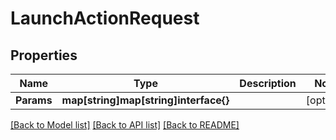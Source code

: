 # LaunchActionRequest

## Properties

Name | Type | Description | Notes
------------ | ------------- | ------------- | -------------
**Params** | **map[string]map[string]interface{}** |  | [optional] 

[[Back to Model list]](../README.md#documentation-for-models) [[Back to API list]](../README.md#documentation-for-api-endpoints) [[Back to README]](../README.md)


